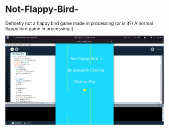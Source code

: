 # Not-Flappy-Bird-
Definetly not a flappy bird game made in processing (or is it?)
A normal flappy bird game in processing :)


![Picture](game.png)
